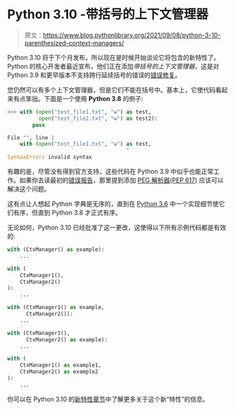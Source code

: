 # Python 3.10 -带括号的上下文管理器

> 原文：<https://www.blog.pythonlibrary.org/2021/09/08/python-3-10-parenthesized-context-managers/>

Python 3.10 将于下个月发布，所以现在是时候开始谈论它将包含的新特性了。Python 的核心开发者最近宣布，他们正在添加*带括号的上下文管理器*，这是对 Python 3.9 和更早版本不支持跨行延续括号的错误的[错误修复](https://bugs.python.org/issue12782)。

您仍然可以有多个上下文管理器，但是它们不能在括号中。基本上，它使代码看起来有点笨拙。下面是一个使用 **Python 3.8** 的例子:

```py
>>> with (open("test_file1.txt", "w") as test, 
          open("test_file2.txt", "w") as test2): 
        pass                                                                 

File "", line 1
    with (open("test_file1.txt", "w") as test,
                                      ^
SyntaxError: invalid syntax

```

有趣的是，尽管没有得到官方支持，这些代码在 Python 3.9 中似乎也能正常工作。如果你去读最初的[错误报告](https://bugs.python.org/issue12782)，那里提到添加 [PEG 解析器(PEP 617)](https://www.python.org/dev/peps/pep-0617/) 应该可以解决这个问题。

这有点让人想起 Python 字典是无序的，直到在 [Python 3.6](https://docs.python.org/3.6/whatsnew/3.6.html#new-dict-implementation) 中一个实现细节使它们有序，但直到 Python 3.8 才正式有序。

无论如何，Python 3.10 已经批准了这一更改，这使得以下所有示例代码都是有效的:

```py
with (CtxManager() as example):
    ...

with (
    CtxManager1(),
    CtxManager2()
):
    ...

with (CtxManager1() as example,
      CtxManager2()):
    ...

with (CtxManager1(),
      CtxManager2() as example):
    ...

with (
    CtxManager1() as example1,
    CtxManager2() as example2
):
    ...
```

你可以在 Python 3.10 的[新特性章节](https://docs.python.org/3.10/whatsnew/3.10.html#parenthesized-context-managers)中了解更多关于这个新“特性”的信息。